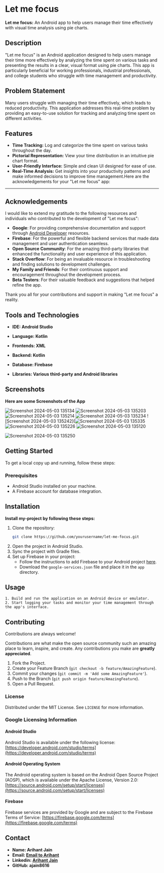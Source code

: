 # Let me focus

**Let me focus:** An Android app to help users manage their time effectively with visual time analysis using pie charts.


## Description

"Let me focus" is an Android application designed to help users manage their time more effectively by analyzing the time spent on various tasks and presenting the results in a clear, visual format using pie charts. This app is particularly beneficial for working professionals, industrial professionals, and college students who struggle with time management and productivity. 

## Problem Statement

Many users struggle with managing their time effectively, which leads to reduced productivity. This application addresses this real-time problem by providing an easy-to-use solution for tracking and analyzing time spent on different activities.

## Features

- **Time Tracking:** Log and categorize the time spent on various tasks throughout the day.
- **Pictorial Representation:** View your time distribution in an intuitive pie chart format.
- **User-Friendly Interface:** Simple and clean UI designed for ease of use.
- **Real-Time Analysis:** Get insights into your productivity patterns and make informed decisions to improve time management.Here are the acknowledgements for your "Let me focus" app:

---

## Acknowledgements

I would like to extend my gratitude to the following resources and individuals who contributed to the development of "Let me focus":

- **Google**: For providing comprehensive documentation and support through [Android Developer](https://developer.android.com/) resources.
- **Firebase**: For the powerful and flexible backend services that made data management and user authentication seamless.
- **Open Source Community**: For the amazing third-party libraries that enhanced the functionality and user experience of this application.
- **Stack Overflow**: For being an invaluable resource in troubleshooting and finding solutions to development challenges.
- **My Family and Friends**: For their continuous support and encouragement throughout the development process.
- **Beta Testers**: For their valuable feedback and suggestions that helped refine the app.

Thank you all for your contributions and support in making "Let me focus" a reality.

## Tools and Technologies
- **IDE: Android Studio**

* **Language: Kotlin**
+ **Frontends: XML**

- **Backend: Kotlin**
* **Database: Firebase**
+ **Libraries: Various third-party and Android libraries**
## Screenshots 
**Here are some Screenshots of the App**

![Screenshot 2024-05-03 135134](https://github.com/ajain8616/Activity_Tracker/assets/106903991/01d7f65c-86d2-4ca3-989a-3559af4bda8a)
![Screenshot 2024-05-03 135203](https://github.com/ajain8616/Activity_Tracker/assets/106903991/5fc0895a-f5d2-4717-8928-e671b2f97879)
![Screenshot 2024-05-03 135214](https://github.com/ajain8616/Activity_Tracker/assets/106903991/9028d5fb-5d8a-48a2-adbb-421758db4401)
![Screenshot 2024-05-03 135234](https://github.com/ajain8616/Activity_Tracker/assets/106903991/39b53fea-f18b-4416-86b5-66e233164666)
![Screenshot 2024-05-03 135242](![Screenshot 2024-05-03 135335](https://github.com/ajain8616/Activity_Tracker/assets/106903991/7c38377a-4ac6-42ba-9719-a3afd80b59dd)
![Screenshot 2024-05-03 135226](https://github.com/ajain8616/Activity_Tracker/assets/106903991/24086aec-19ae-4ffc-8107-fef1568b303d)
![Screenshot 2024-05-03 135120](https://github.com/ajain8616/Activity_Tracker/assets/106903991/03f799f1-bcba-4639-aaa4-8023ef1037b8)

![Screenshot 2024-05-03 135250](https://github.com/ajain8616/Activity_Tracker/assets/106903991/a29434ab-3efa-4066-9133-6e82d788fc5b)
## Getting Started

To get a local copy up and running, follow these steps:

### Prerequisites

- Android Studio installed on your machine.
- A Firebase account for database integration.
## Installation

**Install my-project by following these steps:**

1. Clone the repository:
    ```sh
    git clone https://github.com/yourusername/let-me-focus.git
    ```
2. Open the project in Android Studio.
3. Sync the project with Gradle files.
4. Set up Firebase in your project:
   - Follow the instructions to add Firebase to your Android project [here](https://firebase.google.com/docs/android/setup).
   - Download the `google-services.json` file and place it in the `app` directory.
## Usage

```android
1. Build and run the application on an Android device or emulator.
2. Start logging your tasks and monitor your time management through the app's interface.

```


## Contributing

Contributions are always welcome!

Contributions are what make the open source community such an amazing place to learn, inspire, and create. Any contributions you make are **greatly appreciated**.

1. Fork the Project.
2. Create your Feature Branch (`git checkout -b feature/AmazingFeature`).
3. Commit your changes (`git commit -m 'Add some AmazingFeature'`).
4. Push to the Branch (`git push origin feature/AmazingFeature`).
5. Open a Pull Request.

### License

Distributed under the MIT License. See `LICENSE` for more information.

### Google Licensing Information

#### Android Studio

Android Studio is available under the following license:
[https://developer.android.com/studio/terms](https://developer.android.com/studio/terms)

#### Android Operating System

The Android operating system is based on the Android Open Source Project (AOSP), which is available under the Apache License, Version 2.0:
[https://source.android.com/setup/start/licenses](https://source.android.com/setup/start/licenses)

#### Firebase

Firebase services are provided by Google and are subject to the Firebase Terms of Service:
[https://firebase.google.com/terms](https://firebase.google.com/terms)

## Contact
- **Name: Arihant Jain**
- **Email: [Email to Arihant](ajain8616@gmail.com)**
- **Linkedin: [Arihant Jain](https://www.linkedin.com/in/arihant-jain-aa2535232/)**
- **GitHub: ajain8616**
